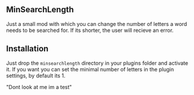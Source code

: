 MinSearchLength
---------------

Just a small mod with which you can change the number of letters a word needs to be searched for.
If its shorter, the user will recieve an error.

Installation
------------

Just drop the `minsearchlength` directory in your plugins folder and activate it. If you want you can set the minimal number 
of letters in the plugin settings, by default its 1.

"Dont look at me im a test"
